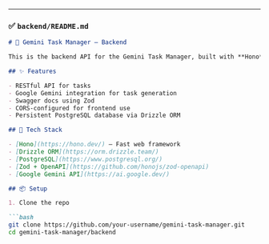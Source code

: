 
---

### ✅ `backend/README.md`

```md
# 🔧 Gemini Task Manager — Backend

This is the backend API for the Gemini Task Manager, built with **Hono**, **Drizzle ORM**, **PostgreSQL**, and **Zod OpenAPI** for documentation.

## ✨ Features

- RESTful API for tasks
- Google Gemini integration for task generation
- Swagger docs using Zod
- CORS-configured for frontend use
- Persistent PostgreSQL database via Drizzle ORM

## 🧰 Tech Stack

- [Hono](https://hono.dev/) — Fast web framework
- [Drizzle ORM](https://orm.drizzle.team/)
- [PostgreSQL](https://www.postgresql.org/)
- [Zod + OpenAPI](https://github.com/honojs/zod-openapi)
- [Google Gemini API](https://ai.google.dev/)

## 📦 Setup

1. Clone the repo

```bash
git clone https://github.com/your-username/gemini-task-manager.git
cd gemini-task-manager/backend
